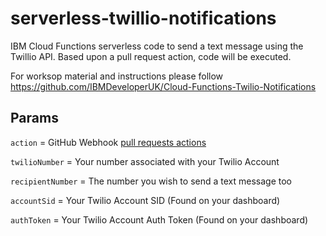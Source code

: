 # serverless-twillio-notifications
IBM Cloud Functions serverless code to send a text message using the Twillio API. Based upon a pull request action, code will be executed.

For worksop material and instructions please follow https://github.com/IBMDeveloperUK/Cloud-Functions-Twilio-Notifications

## Params
`action` = GitHub Webhook [pull requests actions](https://docs.github.com/en/developers/webhooks-and-events/webhook-events-and-payloads#pull_request)

`twilioNumber` = Your number associated with your Twilio Account

`recipientNumber` = The number you wish to send a text message too

`accountSid` = Your Twilio Account SID (Found on your dashboard)

`authToken` = Your Twilio Account Auth Token (Found on your dashboard)
